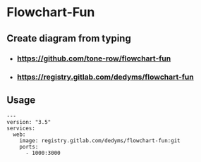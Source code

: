 # Flowchart-Fun
## Create diagram from typing
* ### https://github.com/tone-row/flowchart-fun
* ### https://registry.gitlab.com/dedyms/flowchart-fun

## Usage
```
---
version: "3.5"
services:
  web:
    image: registry.gitlab.com/dedyms/flowchart-fun:git
    ports:
      - 1000:3000
```
